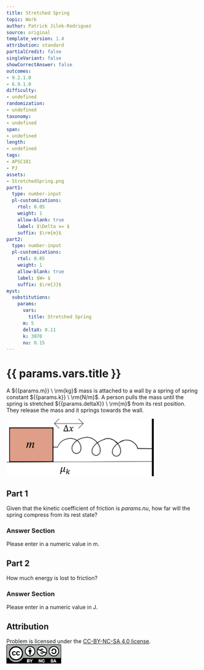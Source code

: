 ```yaml
---
title: Stretched Spring
topic: Work
author: Patrick Jilek-Rodriguez
source: original
template_version: 1.4
attribution: standard
partialCredit: false
singleVariant: false
showCorrectAnswer: false
outcomes:
- 9.2.1.0
- 6.9.1.0
difficulty:
- undefined
randomization:
- undefined
taxonomy:
- undefined
span:
- undefined
length:
- undefined
tags:
- APSC181
- PJ
assets:
- StretchedSpring.png
part1:
  type: number-input
  pl-customizations:
    rtol: 0.05
    weight: 1
    allow-blank: true
    label: $\Delta x= $
    suffix: $\rm{m}$
part2:
  type: number-input
  pl-customizations:
    rtol: 0.05
    weight: 1
    allow-blank: true
    label: $W= $
    suffix: $\rm{J}$
myst:
  substitutions:
    params:
      vars:
        title: Stretched Spring
      m: 5
      deltaX: 0.11
      k: 3070
      nu: 0.15
---
```

# {{ params.vars.title }}
A ${{params.m}} \ \rm{kg}$ mass is attached to a wall by a spring of spring constant ${{params.k}} \ \rm{N/m}$.
A person pulls the mass until the spring is stretched ${{params.deltaX}} \ \rm{m}$ from its rest position.
They release the mass and it springs towards the wall.

<img src="StretchedSpring.png" height=150 alt="A mass attached to a wall by spring. The spring is stretched delta x. Coefficient of friction between mass and floor is nu." >

## Part 1

Given that the kinetic coefficient of friction is ${{params.nu}}$, how far will the spring compress from its rest state?

### Answer Section

Please enter in a numeric value in m.

## Part 2

How much energy is lost to friction?

### Answer Section

Please enter in a numeric value in J.

## Attribution

Problem is licensed under the [CC-BY-NC-SA 4.0 license](https://creativecommons.org/licenses/by-nc-sa/4.0/).<br> ![The Creative Commons 4.0 license requiring attribution-BY, non-commercial-NC, and share-alike-SA license.](https://raw.githubusercontent.com/firasm/bits/master/by-nc-sa.png)
